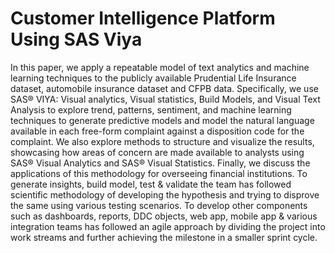 # Customer Intelligence Platform Using SAS Viya

In this paper, we apply a repeatable model of text analytics and machine learning techniques to the publicly available Prudential Life Insurance dataset, automobile insurance dataset and CFPB  data. 
Specifically, we use SAS® VIYA: Visual analytics, Visual statistics, Build Models, and Visual Text Analysis to explore trend, patterns, sentiment, and machine learning techniques to generate predictive models and model the natural language available in each free-form complaint against a disposition code for the complaint. We also explore methods to structure and visualize the results, showcasing how areas of concern are made available to analysts using SAS® Visual Analytics and SAS® Visual Statistics. Finally, we discuss the applications of this methodology for overseeing financial institutions. 
To generate insights, build model, test & validate the team has followed scientific methodology of developing the hypothesis and trying to disprove the same using various testing scenarios. To develop other components such as dashboards, reports, DDC objects, web app, mobile app & various integration teams has followed an agile approach by dividing the project into work streams and further achieving the milestone in a smaller sprint cycle.
